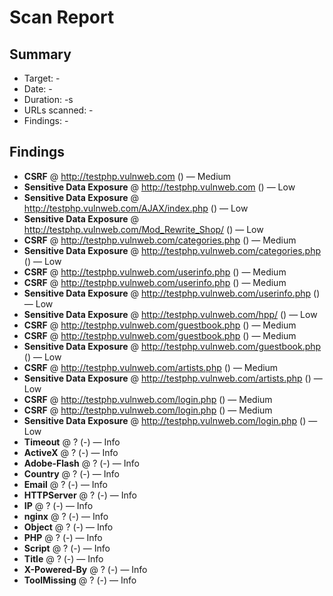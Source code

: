 # Scan Report

## Summary
- Target: -
- Date: -
- Duration: -s
- URLs scanned: -
- Findings: -

## Findings
- **CSRF** @ http://testphp.vulnweb.com () — Medium
- **Sensitive Data Exposure** @ http://testphp.vulnweb.com () — Low
- **Sensitive Data Exposure** @ http://testphp.vulnweb.com/AJAX/index.php () — Low
- **Sensitive Data Exposure** @ http://testphp.vulnweb.com/Mod_Rewrite_Shop/ () — Low
- **CSRF** @ http://testphp.vulnweb.com/categories.php () — Medium
- **Sensitive Data Exposure** @ http://testphp.vulnweb.com/categories.php () — Low
- **CSRF** @ http://testphp.vulnweb.com/userinfo.php () — Medium
- **CSRF** @ http://testphp.vulnweb.com/userinfo.php () — Medium
- **Sensitive Data Exposure** @ http://testphp.vulnweb.com/userinfo.php () — Low
- **Sensitive Data Exposure** @ http://testphp.vulnweb.com/hpp/ () — Low
- **CSRF** @ http://testphp.vulnweb.com/guestbook.php () — Medium
- **CSRF** @ http://testphp.vulnweb.com/guestbook.php () — Medium
- **Sensitive Data Exposure** @ http://testphp.vulnweb.com/guestbook.php () — Low
- **CSRF** @ http://testphp.vulnweb.com/artists.php () — Medium
- **Sensitive Data Exposure** @ http://testphp.vulnweb.com/artists.php () — Low
- **CSRF** @ http://testphp.vulnweb.com/login.php () — Medium
- **CSRF** @ http://testphp.vulnweb.com/login.php () — Medium
- **Sensitive Data Exposure** @ http://testphp.vulnweb.com/login.php () — Low
- **Timeout** @ ? (-) — Info
- **ActiveX** @ ? (-) — Info
- **Adobe-Flash** @ ? (-) — Info
- **Country** @ ? (-) — Info
- **Email** @ ? (-) — Info
- **HTTPServer** @ ? (-) — Info
- **IP** @ ? (-) — Info
- **nginx** @ ? (-) — Info
- **Object** @ ? (-) — Info
- **PHP** @ ? (-) — Info
- **Script** @ ? (-) — Info
- **Title** @ ? (-) — Info
- **X-Powered-By** @ ? (-) — Info
- **ToolMissing** @ ? (-) — Info